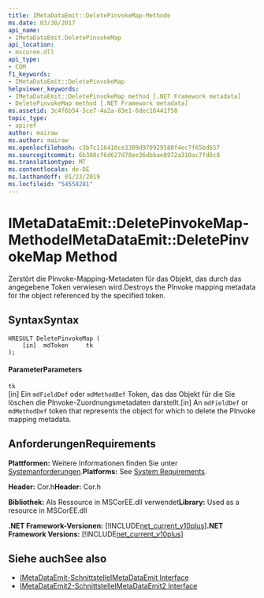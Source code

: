 ```yaml
---
title: IMetaDataEmit::DeletePinvokeMap-Methode
ms.date: 03/30/2017
api_name:
- IMetaDataEmit.DeletePinvokeMap
api_location:
- mscoree.dll
api_type:
- COM
f1_keywords:
- IMetaDataEmit::DeletePinvokeMap
helpviewer_keywords:
- IMetaDataEmit::DeletePinvokeMap method [.NET Framework metadata]
- DeletePinvokeMap method [.NET Framework metadata]
ms.assetid: 3c4f6b54-5ce7-4a2a-83e1-6dec16441f50
topic_type:
- apiref
author: mairaw
ms.author: mairaw
ms.openlocfilehash: c3b7c116410ce3309d970929580f4ec7f65bd657
ms.sourcegitcommit: 6b308cf6d627d78ee36dbbae8972a310ac7fd6c8
ms.translationtype: MT
ms.contentlocale: de-DE
ms.lasthandoff: 01/23/2019
ms.locfileid: "54558281"
---
```

# <a name="imetadataemitdeletepinvokemap-method"></a><span data-ttu-id="4de8a-102">IMetaDataEmit::DeletePinvokeMap-Methode</span><span class="sxs-lookup"><span data-stu-id="4de8a-102">IMetaDataEmit::DeletePinvokeMap Method</span></span>
<span data-ttu-id="4de8a-103">Zerstört die PInvoke-Mapping-Metadaten für das Objekt, das durch das angegebene Token verwiesen wird.</span><span class="sxs-lookup"><span data-stu-id="4de8a-103">Destroys the PInvoke mapping metadata for the object referenced by the specified token.</span></span>  
  
## <a name="syntax"></a><span data-ttu-id="4de8a-104">Syntax</span><span class="sxs-lookup"><span data-stu-id="4de8a-104">Syntax</span></span>  
  
```  
HRESULT DeletePinvokeMap (   
    [in]  mdToken     tk   
);  
```  
  
#### <a name="parameters"></a><span data-ttu-id="4de8a-105">Parameter</span><span class="sxs-lookup"><span data-stu-id="4de8a-105">Parameters</span></span>  
 `tk`  
 <span data-ttu-id="4de8a-106">[in] Ein `mdFieldDef` oder `mdMethodDef` Token, das das Objekt für die Sie löschen die PInvoke-Zuordnungsmetadaten darstellt.</span><span class="sxs-lookup"><span data-stu-id="4de8a-106">[in] An `mdFieldDef` or `mdMethodDef` token that represents the object for which to delete the PInvoke mapping metadata.</span></span>  
  
## <a name="requirements"></a><span data-ttu-id="4de8a-107">Anforderungen</span><span class="sxs-lookup"><span data-stu-id="4de8a-107">Requirements</span></span>  
 <span data-ttu-id="4de8a-108">**Plattformen:** Weitere Informationen finden Sie unter [Systemanforderungen](../../../../docs/framework/get-started/system-requirements.md).</span><span class="sxs-lookup"><span data-stu-id="4de8a-108">**Platforms:** See [System Requirements](../../../../docs/framework/get-started/system-requirements.md).</span></span>  
  
 <span data-ttu-id="4de8a-109">**Header:** Cor.h</span><span class="sxs-lookup"><span data-stu-id="4de8a-109">**Header:** Cor.h</span></span>  
  
 <span data-ttu-id="4de8a-110">**Bibliothek:** Als Ressource in MSCorEE.dll verwendet</span><span class="sxs-lookup"><span data-stu-id="4de8a-110">**Library:** Used as a resource in MSCorEE.dll</span></span>  
  
 <span data-ttu-id="4de8a-111">**.NET Framework-Versionen:** [!INCLUDE[net_current_v10plus](../../../../includes/net-current-v10plus-md.md)]</span><span class="sxs-lookup"><span data-stu-id="4de8a-111">**.NET Framework Versions:** [!INCLUDE[net_current_v10plus](../../../../includes/net-current-v10plus-md.md)]</span></span>  
  
## <a name="see-also"></a><span data-ttu-id="4de8a-112">Siehe auch</span><span class="sxs-lookup"><span data-stu-id="4de8a-112">See also</span></span>
- [<span data-ttu-id="4de8a-113">IMetaDataEmit-Schnittstelle</span><span class="sxs-lookup"><span data-stu-id="4de8a-113">IMetaDataEmit Interface</span></span>](../../../../docs/framework/unmanaged-api/metadata/imetadataemit-interface.md)
- [<span data-ttu-id="4de8a-114">IMetaDataEmit2-Schnittstelle</span><span class="sxs-lookup"><span data-stu-id="4de8a-114">IMetaDataEmit2 Interface</span></span>](../../../../docs/framework/unmanaged-api/metadata/imetadataemit2-interface.md)
